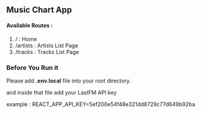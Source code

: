 <h2>Music Chart App</h2>

<h4>Available Routes :</h4>
<ol>
  <li>/ : Home</li>
  <li>/artists : Artists List Page</li>
  <li>/tracks : Tracks List Page</li>
</ol>

<h3>Before You Run it</h3>
Please add <strong>.env.local</strong> file into your root directory.

and inside that file add your LastFM API key

example :
REACT_APP_API_KEY=5ef200e54f48e321dd8729c77d649b92ba
